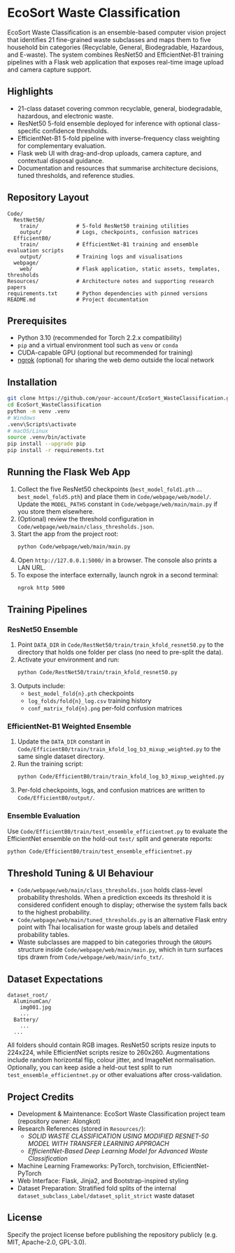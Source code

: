 # EcoSort Waste Classification

EcoSort Waste Classification is an ensemble-based computer vision project that
identifies 21 fine-grained waste subclasses and maps them to five household bin
categories (Recyclable, General, Biodegradable, Hazardous, and E-waste). The
system combines ResNet50 and EfficientNet-B1 training pipelines with a Flask web
application that exposes real-time image upload and camera capture support.

## Highlights
- 21-class dataset covering common recyclable, general, biodegradable, hazardous, and electronic waste.
- ResNet50 5-fold ensemble deployed for inference with optional class-specific confidence thresholds.
- EfficientNet-B1 5-fold pipeline with inverse-frequency class weighting for complementary evaluation.
- Flask web UI with drag-and-drop uploads, camera capture, and contextual disposal guidance.
- Documentation and resources that summarise architecture decisions, tuned thresholds, and reference studies.

## Repository Layout
```
Code/
  RestNet50/
    train/            # 5-fold ResNet50 training utilities
    output/           # Logs, checkpoints, confusion matrices
  EfficientB0/
    train/            # EfficientNet-B1 training and ensemble evaluation scripts
    output/           # Training logs and visualisations
  webpage/
    web/              # Flask application, static assets, templates, thresholds
Resources/            # Architecture notes and supporting research papers
requirements.txt      # Python dependencies with pinned versions
README.md             # Project documentation
```

## Prerequisites
- Python 3.10 (recommended for Torch 2.2.x compatibility)
- `pip` and a virtual environment tool such as `venv` or `conda`
- CUDA-capable GPU (optional but recommended for training)
- [ngrok](https://ngrok.com/) (optional) for sharing the web demo outside the local network

## Installation
```bash
git clone https://github.com/your-account/EcoSort_WasteClassification.git
cd EcoSort_WasteClassification
python -m venv .venv
# Windows
.venv\Scripts\activate
# macOS/Linux
source .venv/bin/activate
pip install --upgrade pip
pip install -r requirements.txt
```

## Running the Flask Web App
1. Collect the five ResNet50 checkpoints (`best_model_fold1.pth` ... `best_model_fold5.pth`)
   and place them in `Code/webpage/web/model/`. Update the `MODEL_PATHS` constant in
   `Code/webpage/web/main/main.py` if you store them elsewhere.
2. (Optional) review the threshold configuration in `Code/webpage/web/main/class_thresholds.json`.
3. Start the app from the project root:
   ```bash
   python Code/webpage/web/main/main.py
   ```
4. Open `http://127.0.0.1:5000/` in a browser. The console also prints a LAN URL.
5. To expose the interface externally, launch ngrok in a second terminal:
   ```bash
   ngrok http 5000
   ```

## Training Pipelines

### ResNet50 Ensemble
1. Point `DATA_DIR` in `Code/RestNet50/train/train_kfold_resnet50.py` to the
   directory that holds one folder per class (no need to pre-split the data).
2. Activate your environment and run:
   ```bash
   python Code/RestNet50/train/train_kfold_resnet50.py
   ```
3. Outputs include:
   - `best_model_fold{n}.pth` checkpoints
   - `log_folds/fold{n}_log.csv` training history
   - `conf_matrix_fold{n}.png` per-fold confusion matrices

### EfficientNet-B1 Weighted Ensemble
1. Update the `DATA_DIR` constant in
   `Code/EfficientB0/train/train_kfold_log_b3_mixup_weighted.py` to the same
   single dataset directory.
2. Run the training script:
   ```bash
   python Code/EfficientB0/train/train_kfold_log_b3_mixup_weighted.py
   ```
3. Per-fold checkpoints, logs, and confusion matrices are written to
   `Code/EfficientB0/output/`.

### Ensemble Evaluation
Use `Code/EfficientB0/train/test_ensemble_efficientnet.py` to evaluate the
EfficientNet ensemble on the hold-out `test/` split and generate reports:
```bash
python Code/EfficientB0/train/test_ensemble_efficientnet.py
```

## Threshold Tuning & UI Behaviour
- `Code/webpage/web/main/class_thresholds.json` holds class-level probability
  thresholds. When a prediction exceeds its threshold it is considered confident
  enough to display; otherwise the system falls back to the highest probability.
- `Code/webpage/web/main/tuned_thresholds.py` is an alternative Flask entry point
  with Thai localisation for waste group labels and detailed probability tables.
- Waste subclasses are mapped to bin categories through the `GROUPS` structure
  inside `Code/webpage/web/main/main.py`, which in turn surfaces tips drawn from
  `Code/webpage/web/main/info_txt/`.

## Dataset Expectations
```
dataset_root/
  AluminumCan/
    img001.jpg
    ...
  Battery/
    ...
  ...
```
All folders should contain RGB images. ResNet50 scripts resize inputs to
224x224, while EfficientNet scripts resize to 260x260. Augmentations include
random horizontal flip, colour jitter, and ImageNet normalisation. Optionally,
you can keep aside a held-out test split to run `test_ensemble_efficientnet.py`
or other evaluations after cross-validation.

## Project Credits
- Development & Maintenance: EcoSort Waste Classification project team (repository owner: Alongkot)
- Research References (stored in `Resources/`):
  - *SOLID WASTE CLASSIFICATION USING MODIFIED RESNET-50 MODEL WITH TRANSFER LEARNING APPROACH*
  - *EfficientNet-Based Deep Learning Model for Advanced Waste Classification*
- Machine Learning Frameworks: PyTorch, torchvision, EfficientNet-PyTorch
- Web Interface: Flask, Jinja2, and Bootstrap-inspired styling
- Dataset Preparation: Stratified fold splits of the internal `dataset_subclass_Label/dataset_split_strict` waste dataset

## License
Specify the project license before publishing the repository publicly (e.g. MIT, Apache-2.0, GPL-3.0).

